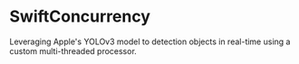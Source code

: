 # SwiftConcurrency
Leveraging Apple's YOLOv3 model to detection objects in real-time using a custom multi-threaded processor.
